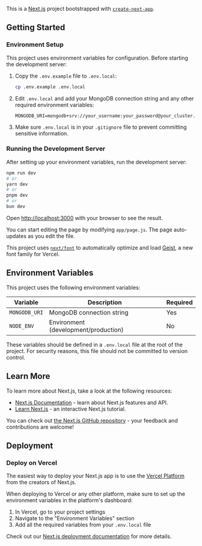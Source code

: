 This is a [Next.js](https://nextjs.org) project bootstrapped with [`create-next-app`](https://github.com/vercel/next.js/tree/canary/packages/create-next-app).

## Getting Started

### Environment Setup

This project uses environment variables for configuration. Before starting the development server:

1. Copy the `.env.example` file to `.env.local`:
   ```bash
   cp .env.example .env.local
   ```

2. Edit `.env.local` and add your MongoDB connection string and any other required environment variables:
   ```
   MONGODB_URI=mongodb+srv://your_username:your_password@your_cluster.mongodb.net/your_database
   ```

3. Make sure `.env.local` is in your `.gitignore` file to prevent committing sensitive information.

### Running the Development Server

After setting up your environment variables, run the development server:

```bash
npm run dev
# or
yarn dev
# or
pnpm dev
# or
bun dev
```

Open [http://localhost:3000](http://localhost:3000) with your browser to see the result.

You can start editing the page by modifying `app/page.js`. The page auto-updates as you edit the file.

This project uses [`next/font`](https://nextjs.org/docs/app/building-your-application/optimizing/fonts) to automatically optimize and load [Geist](https://vercel.com/font), a new font family for Vercel.

## Environment Variables

This project uses the following environment variables:

| Variable | Description | Required |
|----------|-------------|----------|
| `MONGODB_URI` | MongoDB connection string | Yes |
| `NODE_ENV` | Environment (development/production) | No |

These variables should be defined in a `.env.local` file at the root of the project. For security reasons, this file should not be committed to version control.

## Learn More

To learn more about Next.js, take a look at the following resources:

- [Next.js Documentation](https://nextjs.org/docs) - learn about Next.js features and API.
- [Learn Next.js](https://nextjs.org/learn) - an interactive Next.js tutorial.

You can check out [the Next.js GitHub repository](https://github.com/vercel/next.js) - your feedback and contributions are welcome!

## Deployment

### Deploy on Vercel

The easiest way to deploy your Next.js app is to use the [Vercel Platform](https://vercel.com/new?utm_medium=default-template&filter=next.js&utm_source=create-next-app&utm_campaign=create-next-app-readme) from the creators of Next.js.

When deploying to Vercel or any other platform, make sure to set up the environment variables in the platform's dashboard:

1. In Vercel, go to your project settings
2. Navigate to the "Environment Variables" section
3. Add all the required variables from your `.env.local` file

Check out our [Next.js deployment documentation](https://nextjs.org/docs/app/building-your-application/deploying) for more details.
